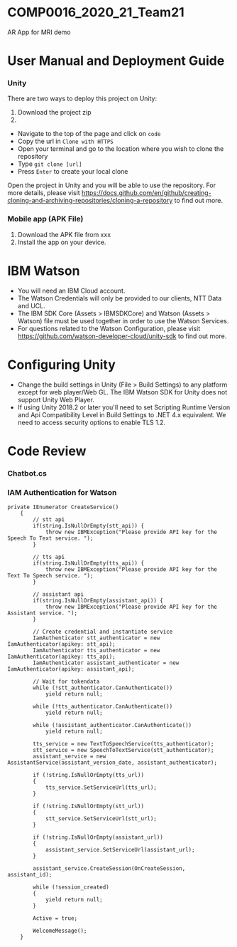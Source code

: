 # COMP0016_2020_21_Team21

AR App for MRI demo


# User Manual and Deployment Guide
### Unity
There are two ways to deploy this project on Unity:
1. Download the project zip
2. 
- Navigate to the top of the page and click on `code`
- Copy the url in `Clone with HTTPS`
- Open your terminal and go to the location where you wish to clone the repository
- Type `git clone [url]`
- Press `Enter` to create your local clone



Open the project in Unity and you will be able to use the repository. 
For more details, please visit https://docs.github.com/en/github/creating-cloning-and-archiving-repositories/cloning-a-repository to find out more. 



### Mobile app (APK File)
1. Download the APK file from xxx
2. Install the app on your device. 




# IBM Watson
- You will need an IBM Cloud account.
- The Watson Credentials will only be provided to our clients, NTT Data and UCL. 
- The IBM SDK Core (Assets > IBMSDKCore) and Watson (Assets > Watson) file must be used together in order to use the Watson Services. 
- For questions related to the Watson Configuration, please visit https://github.com/watson-developer-cloud/unity-sdk to find out more. 


# Configuring Unity
- Change the build settings in Unity (File > Build Settings) to any platform except for web player/Web GL. The IBM Watson SDK for Unity does not support Unity Web Player.
- If using Unity 2018.2 or later you'll need to set Scripting Runtime Version and Api Compatibility Level in Build Settings to .NET 4.x equivalent. We need to access security options to enable TLS 1.2.



# Code Review
### Chatbot.cs
### IAM Authentication for Watson
```
private IEnumerator CreateService() 
    {
        // stt api
        if(string.IsNullOrEmpty(stt_api)) {
            throw new IBMException("Please provide API key for the Speech To Text service. ");
        }

        // tts api
        if(string.IsNullOrEmpty(tts_api)) {
            throw new IBMException("Please provide API key for the Text To Speech service. ");
        }

        // assistant api
        if(string.IsNullOrEmpty(assistant_api)) {
            throw new IBMException("Please provide API key for the Assistant service. ");
        }

        // Create credential and instantiate service
        IamAuthenticator stt_authenticator = new IamAuthenticator(apikey: stt_api);
        IamAuthenticator tts_authenticator = new IamAuthenticator(apikey: tts_api);
        IamAuthenticator assistant_authenticator = new IamAuthenticator(apikey: assistant_api);

        // Wait for tokendata
        while (!stt_authenticator.CanAuthenticate())
            yield return null;

        while (!tts_authenticator.CanAuthenticate())
            yield return null;

        while (!assistant_authenticator.CanAuthenticate())
            yield return null;

        tts_service = new TextToSpeechService(tts_authenticator);
        stt_service = new SpeechToTextService(stt_authenticator);
        assistant_service = new AssistantService(assistant_version_date, assistant_authenticator);

        if (!string.IsNullOrEmpty(tts_url))
        {
            tts_service.SetServiceUrl(tts_url);
        }

        if (!string.IsNullOrEmpty(stt_url))
        {
            stt_service.SetServiceUrl(stt_url);
        }

        if (!string.IsNullOrEmpty(assistant_url))
        {
            assistant_service.SetServiceUrl(assistant_url);
        }

        assistant_service.CreateSession(OnCreateSession, assistant_id);

        while (!session_created)
        {
            yield return null;
        }

        Active = true;

        WelcomeMessage();
    }

```


